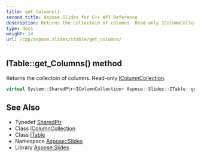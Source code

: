 ```yaml
---
title: get_Columns()
second_title: Aspose.Slides for C++ API Reference
description: Returns the collectoin of columns. Read-only IColumnCollection.
type: docs
weight: 14
url: /cpp/aspose.slides/itable/get_columns/
---
```

## ITable::get_Columns() method


Returns the collectoin of columns. Read-only [IColumnCollection](../../icolumncollection/).

```cpp
virtual System::SharedPtr<IColumnCollection> Aspose::Slides::ITable::get_Columns()=0
```

## See Also

* Typedef [SharedPtr](../../system/sharedptr/)
* Class [IColumnCollection](../icolumncollection/)
* Class [ITable](./)
* Namespace [Aspose::Slides](../)
* Library [Aspose.Slides](../../)